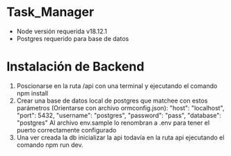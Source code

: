# Task_Manager
- Node versión requerida v18.12.1
- Postgres requerido para base de datos
# Instalación de Backend
1. Poscionarse en la ruta /api con una terminal y ejecutando el comando npm install
2. Crear una base de datos local de postgres que matchee con estos parámetros (Orientarse con archivo ormconfig.json):
    "host": "localhost",
    "port": 5432,
    "username": "postgres",
    "password": "pass",
    "database": "postgres"
Al archivo env.sample lo renombran a .env para tener el puerto correctamente configurado
3. Una ver creada la db inicializar la api todavía en la ruta api ejecutando el comando npm run dev.
